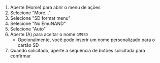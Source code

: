 1. Aperte (Home) para abrir o menu de ações
2. Selecione "More..."
3. Selecione "SD format menu"
4. Selecione "No EmuNAND"
5. Selecione "Auto"
6. Aperte (A) para aceitar o nome `GM9SD`
   - Opcionalmente, você pode inserir um nome personalizado para o cartão SD
7. Quando solicitado, aperte a sequência de botões solicitada para confirmar
